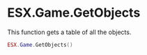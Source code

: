 # ESX.Game.GetObjects

This function gets a table of all the objects.

```lua
ESX.Game.GetObjects()
```